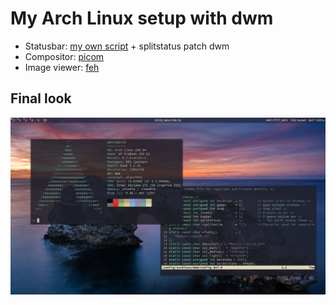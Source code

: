 # My Arch Linux setup with dwm
- Statusbar: [my own script](./scripts/statusbar) + splitstatus patch dwm
- Compositor: [picom](https://wiki.archlinux.org/title/picom)
- Image viewer: [feh](https://wiki.archlinux.org/title/Feh)
## Final look
![Final look](./Pictures/screenshots/2024-02-26_09-20.png)
